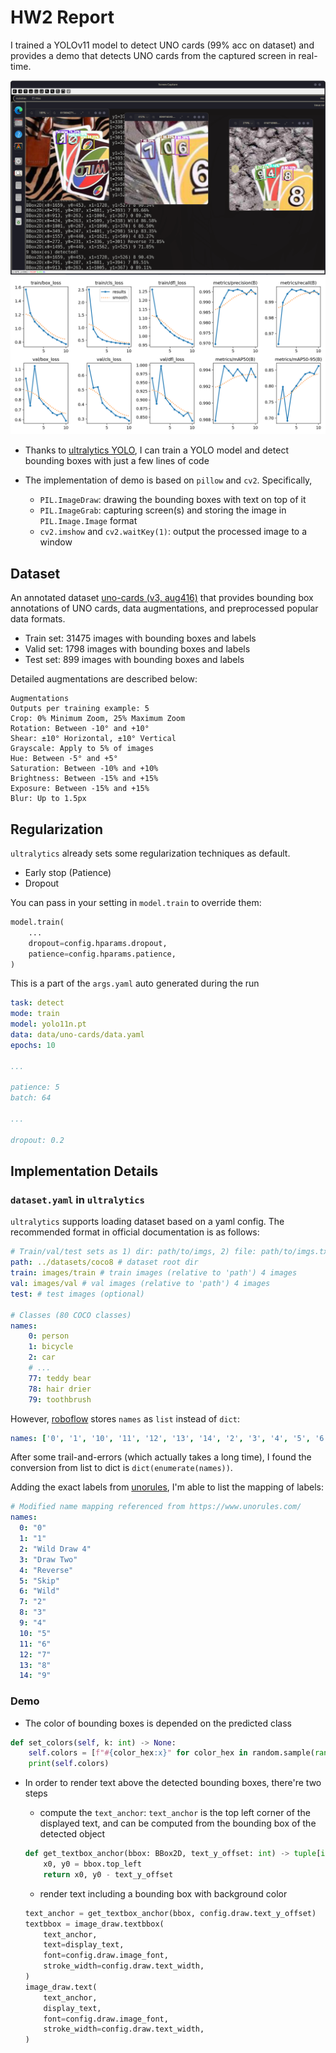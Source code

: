 # HW2 Report

I trained a YOLOv11 model to detect UNO cards (99% acc on dataset) and provides a demo that detects
UNO cards from the captured screen in real-time.

![Demo Screenshot](../../../pics/hw2-demo.png)
![Training result](../../../pics/hw2-train-results.png)

- Thanks to [ultralytics YOLO](https://docs.ultralytics.com), I can train a YOLO model 
and detect bounding boxes with just a few lines of code

- The implementation of demo is based on `pillow` and `cv2`. Specifically,
    - `PIL.ImageDraw`: drawing the bounding boxes with text on top of it
    - `PIL.ImageGrab`: capturing screen(s) and storing the image in `PIL.Image.Image` format
    - `cv2.imshow` and `cv2.waitKey(1)`: output the processed image to a window

## Dataset
An annotated dataset [uno-cards (v3, aug416)](https://universe.roboflow.com/joseph-nelson/uno-cards)
that provides bounding box annotations of UNO cards, data augmentations, and preprocessed popular data formats.

- Train set: 31475 images with bounding boxes and labels
- Valid set: 1798 images with bounding boxes and labels
- Test set: 899 images with bounding boxes and labels

Detailed augmentations are described below:

```
Augmentations
Outputs per training example: 5
Crop: 0% Minimum Zoom, 25% Maximum Zoom
Rotation: Between -10° and +10°
Shear: ±10° Horizontal, ±10° Vertical
Grayscale: Apply to 5% of images
Hue: Between -5° and +5°
Saturation: Between -10% and +10%
Brightness: Between -15% and +15%
Exposure: Between -15% and +15%
Blur: Up to 1.5px
```

## Regularization
`ultralytics` already sets some regularization techniques as default. 
- Early stop (Patience)
- Dropout

You can pass in your setting in `model.train` to override them:
```python
model.train(
    ...
    dropout=config.hparams.dropout,
    patience=config.hparams.patience,
)
```

This is a part of the `args.yaml` auto generated during the run
```yaml
task: detect
mode: train
model: yolo11n.pt
data: data/uno-cards/data.yaml
epochs: 10

...

patience: 5
batch: 64

...

dropout: 0.2
```


## Implementation Details

### `dataset.yaml` in `ultralytics`

`ultralytics` supports loading dataset based on a yaml config. 
The recommended format in official documentation is as follows:

```yaml
# Train/val/test sets as 1) dir: path/to/imgs, 2) file: path/to/imgs.txt, or 3) list: [path/to/imgs1, path/to/imgs2, ..]
path: ../datasets/coco8 # dataset root dir
train: images/train # train images (relative to 'path') 4 images
val: images/val # val images (relative to 'path') 4 images
test: # test images (optional)

# Classes (80 COCO classes)
names:
    0: person
    1: bicycle
    2: car
    # ...
    77: teddy bear
    78: hair drier
    79: toothbrush
```

However, [roboflow](https://roboflow.com/formats/yolov11-pytorch-txt) stores `names` as `list` 
instead of `dict`:

```yaml
names: ['0', '1', '10', '11', '12', '13', '14', '2', '3', '4', '5', '6', '7', '8', '9']
```

After some trail-and-errors (which actually takes a long time), I found the conversion from list to dict is `dict(enumerate(names))`.

Adding the exact labels from [unorules](https://www.unorules.com/), I'm able to list the mapping of labels:

```yaml
# Modified name mapping referenced from https://www.unorules.com/
names:
  0: "0"
  1: "1"
  2: "Wild Draw 4"
  3: "Draw Two"
  4: "Reverse"
  5: "Skip"
  6: "Wild"
  7: "2"
  8: "3"
  9: "4"
  10: "5"
  11: "6"
  12: "7"
  13: "8"
  14: "9"
```

### Demo

- The color of bounding boxes is depended on the predicted class

```python
def set_colors(self, k: int) -> None:
    self.colors = [f"#{color_hex:x}" for color_hex in random.sample(range(0xFFFFFF), k=k)]
    print(self.colors)
```

- In order to render text above the detected bounding boxes, there're two steps

    - compute the `text_anchor`: `text_anchor` is the top left corner of the displayed text,
    and can be computed from the bounding box of the detected object
    ```python
    def get_textbox_anchor(bbox: BBox2D, text_y_offset: int) -> tuple[int, int]:
        x0, y0 = bbox.top_left
        return x0, y0 - text_y_offset
    ```

    - render text including a bounding box with background color
    ```python
    text_anchor = get_textbox_anchor(bbox, config.draw.text_y_offset)
    textbbox = image_draw.textbbox(
        text_anchor,
        text=display_text,
        font=config.draw.image_font,
        stroke_width=config.draw.text_width,
    )
    image_draw.text(
        text_anchor,
        display_text,
        font=config.draw.image_font,
        stroke_width=config.draw.text_width,
    )
    ```





